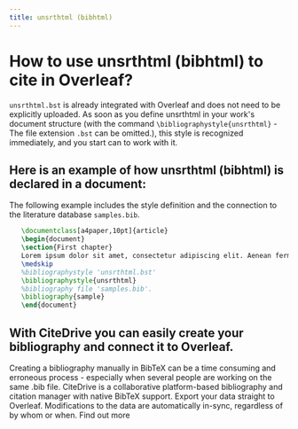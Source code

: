 ```yaml
---
title: unsrthtml (bibhtml)
---
```


# How to use unsrthtml (bibhtml) to cite in Overleaf? 
`unsrthtml.bst` is already integrated with Overleaf and does not need to be explicitly uploaded. As soon as you define unsrthtml in your work's document structure (with the command `\bibliographystyle{unsrthtml}` - The file extension `.bst` can be omitted.), this style is recognized immediately, and you start can to work with it.

## Here is an example of how unsrthtml (bibhtml) is declared in a document:
The following example includes the style definition and the connection to the literature database `samples.bib`.
```tex
   \documentclass[a4paper,10pt]{article}
   \begin{document}
   \section{First chapter}
   Lorem ipsum dolor sit amet, consectetur adipiscing elit. Aenean fermentum justo massa, ut maximus mauris sodales et. Aenean vel elit a erat rhoncus pharetra.
   \medskip
   %bibliographystyle 'unsrthtml.bst'
   \bibliographystyle{unsrthtml}
   %bibliography file 'samples.bib'.
   \bibliography{sample}
   \end{document}
```

## With CiteDrive you can easily create your bibliography and connect it to Overleaf. 
Creating a bibliography manually in BibTeX can be a time consuming and erroneous process - especially when several people are working on the same .bib file. CiteDrive is a collaborative platform-based bibliography and citation manager with native BibTeX support. Export your data straight to Overleaf. Modifications to the data are automatically in-sync, regardless of by whom or when. Find out more